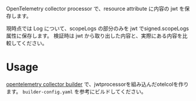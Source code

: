 OpenTelemetry collector processor で、resource attribute に内容の jwt を保存します。

現時点では Log について、scopeLogs の部分のみを jwt でsigned.scopeLogs 属性に保存します。
検証時は jwt から取り出した内容と、実際にある内容を比較してください。

# Usage
[opentelemetry collector builder](https://opentelemetry.io/docs/collector/custom-collector/)
で、jwtprocessorを組み込んだotelcolを作ります。
`builder-config.yaml` を参考にビルドしてください。

